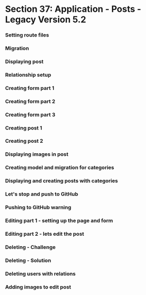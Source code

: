 # Section 37: Application - Posts - Legacy Version 5.2

### Setting route files

### Migration

### Displaying post

### Relationship setup

### Creating form part 1

### Creating form part 2

### Creating form part 3

### Creating post 1

### Creating post 2

### Displaying images in post

### Creating model and migration for categories

### Displaying and creating posts with categories

### Let's stop and push to GitHub

### Pushing to GitHub warning

### Editing part 1 - setting up the page and form

### Editing part 2 - lets edit the post

### Deleting - Challenge

### Deleting - Solution

### Deleting users with relations

### Adding images to edit post
